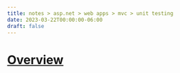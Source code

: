 ```yaml
---
title: notes > asp.net > web apps > mvc > unit testing
date: 2023-03-22T00:00:00-06:00
draft: false
---
```


# [Overview](https://learn.microsoft.com/en-us/aspnet/core/mvc/controllers/testing?view=aspnetcore-7.0)
